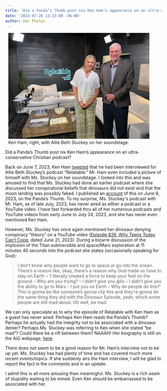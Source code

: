 ```yaml
---
title: 'Did a Panda’s Thumb post nix Ken Ham’s appearance on an ultra-conservative Christian podcast?'
date: '2023-07-26 13:33:00 -06:00'
author: Dan Phelps
---
```


<figure class="on-the-left-side" style="margin-top: 10px; margin-right: 40px; margin-bottom: 10px; margin-left: 10px;">
<img src="/uploads/2023/Phelps_Ham_Stuckey_600.jpg" alt="Ham and Stuckey"/>
<figcaption><a href=""></a> Ken Ham, right, with Allie Beth Stuckey on her soundstage.
</figcaption>
</figure>

Did a Panda’s Thumb post nix Ken Ham’s appearance on an ultra-conservative Christian podcast?

Back on June 7, 2023, Ken Ham <a href="https://twitter.com/aigkenham/status/1666430590130741250">tweeted</a> that he had been interviewed for Allie Beth Stuckey’s podcast “Relatable.” Mr. Ham even included a picture of himself with Ms. Stuckey on her soundstage. I looked into this and was amused to find that Ms. Stuckey had done an earlier podcast where she discussed her conspiratorial beliefs that dinosaurs did not exist and that the moon landing was possibly faked. I published an <a href="https://pandasthumb.org/archives/2023/06/dinosaurdebate.html."> account</a> of this on June 9, 2023, on the Panda’s Thumb. To my surprise, Ms. Stuckey's podcast with Mr. Ham, as of late July, 2023, has never aired as either a podcast or a YouTube video. I have fast forwarded thru all of her numerous podcasts and YouTube videos from early June to July 24, 2023, and she has never even mentioned Ken Ham.

However, Ms. Stuckey has once again mentioned her dinosaur denying conspiracy “theory” on a YouTube video (<a href="https://youtu.be/EPGl7dtBxac">Episode 826, Why Teens Today Can’t Cope</a>, dated June 21, 2023). During a bizarre discussion of the implosion of the Titan submersible and space/Mars exploration at 11 minutes 40 seconds into the podcast she states (occasionally speaking for God):

<blockquote>I don’t know why people want to go to space or go into the ocean. There’s a reason like, okay, there’s a reason why God made us have to stay on Earth – ‘I literally created a force to keep your feet on the ground – Why are you trying? – I didn’t give you gills – I didn’t give you the ability to go to Mars - I put you on Earth – Why do people do this?’ This is gonna be like someone’s gonna clip this and they’re gonna do the same thing they did with the Dinosaur Episode, yeah, which some people are still mad about. Oh well, be mad.</blockquote>

We can only speculate as to why the episode of Relatable with Ken Ham as a guest has never aired. Perhaps Ken Ham reads the Panda’s Thumb? Perhaps he actually had the integrity not to be associated with a dinosaur denier? Perhaps Ms. Stuckey was referring to Ken when she stated “be mad”? Could there be a rift between them? NAAAH! Her biography is still on the AiG webpage, <a href="https://answersingenesis.org/bios/allie-beth-stuckey/">here</a>.

There does not seem to be a good reason for Mr. Ham’s interview not to be up yet. Ms. Stuckey has had plenty of time and has covered much more recent events/topics. If she suddenly airs the Ham interview, I will be glad to report the fact in the comments and in an update. 

I admit this is all more amusing than meaningful. Ms. Stuckey is a rich seam of stupidity waiting to be mined. Even Ken should be embarrassed to be associated with her.


